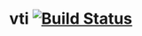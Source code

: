 # vti  [![Build Status](https://travis-ci.org/matovu-ronald/vti.svg?branch=master)](https://travis-ci.org/matovu-ronald/vti)
